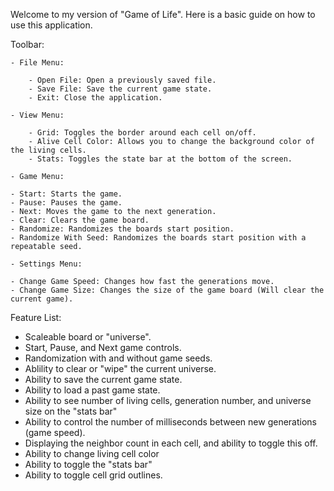 Welcome to my version of "Game of Life". Here is a basic guide on how to use this application.

Toolbar:

    - File Menu:
    
		- Open File: Open a previously saved file.
		- Save File: Save the current game state.
		- Exit: Close the application.
	
    - View Menu:
    
		- Grid: Toggles the border around each cell on/off.
		- Alive Cell Color: Allows you to change the background color of the living cells.
		- Stats: Toggles the state bar at the bottom of the screen.
	
    - Game Menu:
    
	- Start: Starts the game.
	- Pause: Pauses the game.
	- Next: Moves the game to the next generation.
	- Clear: Clears the game board.
	- Randomize: Randomizes the boards start position.
	- Randomize With Seed: Randomizes the boards start position with a repeatable seed.
	
    - Settings Menu:
    
	- Change Game Speed: Changes how fast the generations move.
	- Change Game Size: Changes the size of the game board (Will clear the current game).

Feature List:

- Scaleable board or "universe".
- Start, Pause, and Next game controls.
- Randomization with and without game seeds.
- Ablility to clear or "wipe" the current universe.
- Ability to save the current game state.
- Ability to load a past game state.
- Ability to see number of living cells, generation number, and universe size on the "stats bar"
- Ability to control the number of milliseconds between new generations (game speed).
- Displaying the neighbor count in each cell, and ability to toggle this off.
- Ability to change living cell color
- Ability to toggle the "stats bar"
- Ability to toggle cell grid outlines.
